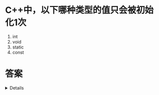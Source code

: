 # C++中，以下哪种类型的值只会被初始化1次

1. int
2. void
3. static
4. const

# 答案

<details>

3. static

在C++中，static类型的变量或对象只会在第一次声明或定义时被初始化，之后它们的值 persist 在程序的生命周期内，不会被再次初始化。
其他类型:

1. int 是普通变量，每次定义都会被初始化。
2. void 不是一个类型，不能被初始化。
3. const 只是指定一个变量不能被改变，每次定义还是要初始化的。

所以只有 static 类型的值只会被初始化1次，之后 persist 在整个程序生命周期内。 

</details>
